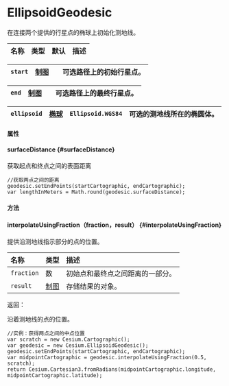 # EllipsoidGeodesic

在连接两个提供的行星点的椭球上初始化测地线。

| 名称 | 类型 | 默认 | 描述 |
| :--- | :--- | :--- | :--- |


| `start` | [制图](https://cesiumjs.org/Cesium/Build/Documentation/Cartographic.html) |  | 可选路径上的初始行星点。 |
| :--- | :--- | :--- | :--- |


| `end` | [制图](https://cesiumjs.org/Cesium/Build/Documentation/Cartographic.html) |  | 可选路径上的最终行星点。 |
| :--- | :--- | :--- | :--- |


| `ellipsoid` | [椭球](https://cesiumjs.org/Cesium/Build/Documentation/Ellipsoid.html) | `Ellipsoid.WGS84` | 可选的测地线所在的椭圆体。 |
| :--- | :--- | :--- | :--- |


#### 属性

#### surfaceDistance {#surfaceDistance}

获取起点和终点之间的表面距离

```
//获取两点之间的距离
geodesic.setEndPoints(startCartographic, endCartographic);
var lengthInMeters = Math.round(geodesic.surfaceDistance);
```

#### 方法

#### interpolateUsingFraction（fraction，result） {#interpolateUsingFraction}

提供沿测地线指示部分的点的位置。

| 名称 | 类型 | 描述 |
| :--- | :--- | :--- |
| `fraction` | 数 | 初始点和最终点之间距离的一部分。 |
| `result` | [制图](https://cesiumjs.org/Cesium/Build/Documentation/Cartographic.html) | 存储结果的对象。 |

返回：

沿着测地线的点的位置。

```
//实例：获得两点之间的中点位置
var scratch = new Cesium.Cartographic();
var geodesic = new Cesium.EllipsoidGeodesic();
geodesic.setEndPoints(startCartographic, endCartographic);
var midpointCartographic = geodesic.interpolateUsingFraction(0.5, scratch);
return Cesium.Cartesian3.fromRadians(midpointCartographic.longitude, midpointCartographic.latitude);
```



